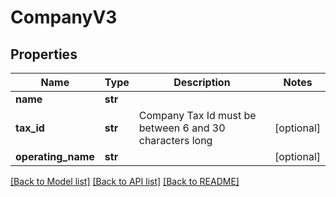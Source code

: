 # CompanyV3

## Properties
Name | Type | Description | Notes
------------ | ------------- | ------------- | -------------
**name** | **str** |  | 
**tax_id** | **str** | Company Tax Id must be between 6 and 30 characters long | [optional] 
**operating_name** | **str** |  | [optional] 

[[Back to Model list]](../README.md#documentation-for-models) [[Back to API list]](../README.md#documentation-for-api-endpoints) [[Back to README]](../README.md)



